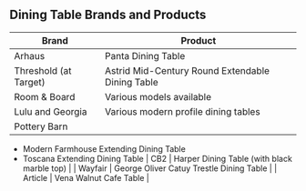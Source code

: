 ## Dining Table Brands and Products

| **Brand**            | **Product**                                         |
|----------------------|-----------------------------------------------------|
| Arhaus               | Panta Dining Table                                  |
| Threshold (at Target)| Astrid Mid-Century Round Extendable Dining Table    |
| Room & Board         | Various models available                            |
| Lulu and Georgia     | Various modern profile dining tables                |
| Pottery Barn         | 
  - Modern Farmhouse Extending Dining Table
  - Toscana Extending Dining Table
| CB2                  | Harper Dining Table (with black marble top)         |
| Wayfair              | George Oliver Catuy Trestle Dining Table            |
| Article              | Vena Walnut Cafe Table                              |
